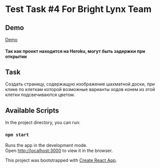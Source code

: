 # Test Task #4 For Bright Lynx Team

## Demo
[Demo](https://blt-task-4.herokuapp.com/)

#### Так как проект находится на Heroku, могут быть задержки при открытии

## Task
Создать страницу, содержащую изображение шахматной доски, при клике по клеткам которой возможные варианты ходов конем из этой клетки подсвечиваются цветом.

## Available Scripts
In the project directory, you can run:

### `npm start`

Runs the app in the development mode.<br>
Open [http://localhost:3000](http://localhost:3000) to view it in the browser.

This project was bootstrapped with [Create React App](https://github.com/facebook/create-react-app).
